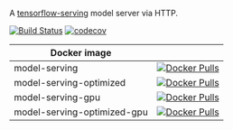 A [tensorflow-serving](https://www.tensorflow.org/serving/) model server via HTTP.


[![Build Status](https://travis-ci.org/triagemd/model-serving.svg?branch=master)](https://travis-ci.org/triagemd/model-serving)
[![codecov](https://codecov.io/gh/triagemd/model-serving/branch/master/graph/badge.svg)](https://codecov.io/gh/triagemd/model-serving)


| Docker image | |
|-|-|
| model-serving | [![Docker Pulls](https://img.shields.io/docker/pulls/triage/model-serving.svg)](https://hub.docker.com/r/triage/model-serving/) |
| model-serving-optimized | [![Docker Pulls](https://img.shields.io/docker/pulls/triage/model-serving-optimized.svg)](https://hub.docker.com/r/triage/model-serving-optimized/) |
| model-serving-gpu | [![Docker Pulls](https://img.shields.io/docker/pulls/triage/model-serving-gpu.svg)](https://hub.docker.com/r/triage/model-serving-gpu/) |
| model-serving-optimized-gpu | [![Docker Pulls](https://img.shields.io/docker/pulls/triage/model-serving-optimized-gpu.svg)](https://hub.docker.com/r/triage/model-serving-optimized-gpu/) |
